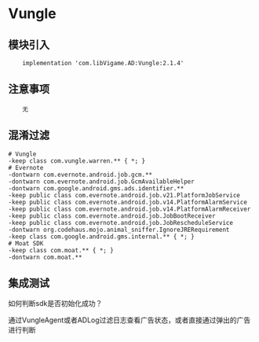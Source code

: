 # Vungle

## 模块引入

```text
    implementation 'com.libVigame.AD:Vungle:2.1.4'
```

## 注意事项

```text
    无
```

## 混淆过滤

```text
# Vungle 
-keep class com.vungle.warren.** { *; } 
# Evernote 
-dontwarn com.evernote.android.job.gcm.** 
-dontwarn com.evernote.android.job.GcmAvailableHelper 
-dontwarn com.google.android.gms.ads.identifier.** 
-keep public class com.evernote.android.job.v21.PlatformJobService 
-keep public class com.evernote.android.job.v14.PlatformAlarmService 
-keep public class com.evernote.android.job.v14.PlatformAlarmReceiver 
-keep public class com.evernote.android.job.JobBootReceiver 
-keep public class com.evernote.android.job.JobRescheduleService 
-dontwarn org.codehaus.mojo.animal_sniffer.IgnoreJRERequirement 
-keep class com.google.android.gms.internal.** { *; } 
# Moat SDK 
-keep class com.moat.** { *; } 
-dontwarn com.moat.**
```

## 集成测试

如何判断sdk是否初始化成功？

通过VungleAgent或者ADLog过滤日志查看广告状态，或者直接通过弹出的广告进行判断